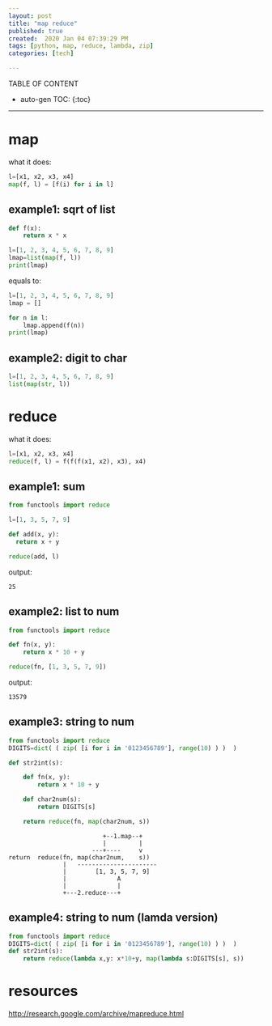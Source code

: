 ```yaml
---
layout: post
title: "map reduce"
published: true
created:  2020 Jan 04 07:39:29 PM
tags: [python, map, reduce, lambda, zip]
categories: [tech]

---
```


TABLE OF CONTENT

* auto-gen TOC:
{:toc}

- - -

# map 

what it does:

```python
l=[x1, x2, x3, x4]
map(f, l) = [f(i) for i in l]
```

## example1: sqrt of list

```python
def f(x):
    return x * x

l=[1, 2, 3, 4, 5, 6, 7, 8, 9]
lmap=list(map(f, l))
print(lmap)
```

equals to:

```python
l=[1, 2, 3, 4, 5, 6, 7, 8, 9]
lmap = []

for n in l:
    lmap.append(f(n))
print(lmap)
```

## example2: digit to char

```python
l=[1, 2, 3, 4, 5, 6, 7, 8, 9]
list(map(str, l))
```

# reduce

what it does:

```python
l=[x1, x2, x3, x4]
reduce(f, l) = f(f(f(x1, x2), x3), x4)
```

## example1: sum

```python
from functools import reduce

l=[1, 3, 5, 7, 9]

def add(x, y):
  return x + y

reduce(add, l)
```

output:

    25

## example2: list to num


```python
from functools import reduce

def fn(x, y):
    return x * 10 + y

reduce(fn, [1, 3, 5, 7, 9])
```

output:

    13579

## example3: string to num

```python
from functools import reduce
DIGITS=dict( ( zip( [i for i in '0123456789'], range(10) ) )  )

def str2int(s):

    def fn(x, y):
        return x * 10 + y

    def char2num(s):
        return DIGITS[s]

    return reduce(fn, map(char2num, s))
```

                              +--1.map--+
                              |         |
                           ---+----     v
    return  reduce(fn, map(char2num,    s))
                   |   ----------------------
                   |        [1, 3, 5, 7, 9]
                   |              A
                   |              |
                   +---2.reduce---+


## example4: string to num (lamda version)

```python
from functools import reduce
DIGITS=dict( ( zip( [i for i in '0123456789'], range(10) ) )  )
def str2int(s):
    return reduce(lambda x,y: x*10+y, map(lambda s:DIGITS[s], s))
```

# resources
http://research.google.com/archive/mapreduce.html

